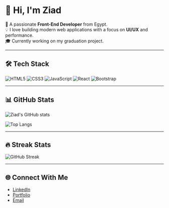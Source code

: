 # 👋 Hi, I'm Ziad

🚀 A passionate **Front-End Developer** from Egypt.  
💡 I love building modern web applications with a focus on **UI/UX** and performance.  
🎓 Currently working on my graduation project.

---

## 🛠️ Tech Stack
![HTML5](https://img.shields.io/badge/HTML5-E34F26?style=for-the-badge&logo=html5&logoColor=fff)
![CSS3](https://img.shields.io/badge/CSS3-1572B6?style=for-the-badge&logo=css3&logoColor=fff)
![JavaScript](https://img.shields.io/badge/JavaScript-F7DF1E?style=for-the-badge&logo=javascript&logoColor=000)
![React](https://img.shields.io/badge/React-20232A?style=for-the-badge&logo=react&logoColor=61DAFB)
![Bootstrap](https://img.shields.io/badge/Bootstrap-7952B3?style=for-the-badge&logo=bootstrap&logoColor=fff)

---

## 📊 GitHub Stats
![Ziad's GitHub stats](https://github-readme-stats.vercel.app/api?username=YourUserName&show_icons=true&theme=tokyonight)

![Top Langs](https://github-readme-stats.vercel.app/api/top-langs/?username=YourUserName&layout=compact&theme=tokyonight)

---

## 🔥 Streak Stats
![GitHub Streak](https://streak-stats.demolab.com/?user=YourUserName&theme=tokyonight)

---

## 🌐 Connect With Me
- [LinkedIn](https://www.linkedin.com/in/ziad-elsayed-399aa62aa)
- [Portfolio](https://your-portfolio.com)
- [Email](mailto:ziadelsayed202201590@gmail.com)
